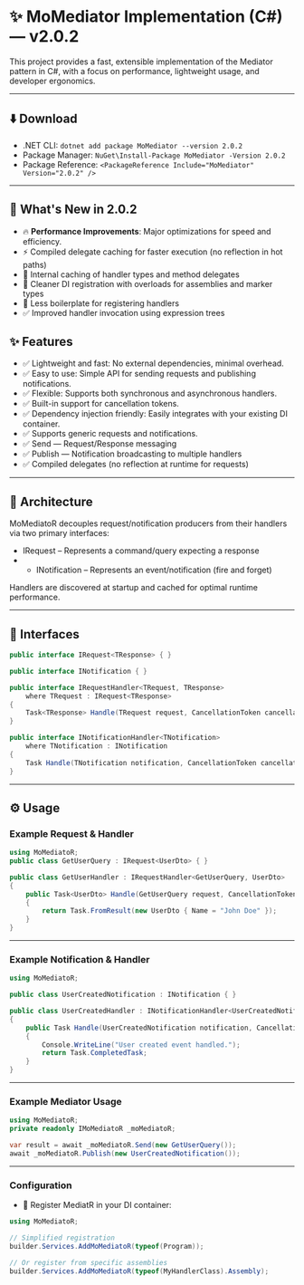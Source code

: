# ✨ MoMediator Implementation (C#) — v2.0.2

This project provides a fast, extensible implementation of the Mediator pattern in C#, with a focus on performance, lightweight usage, and developer ergonomics.

---

## ⬇️ Download

- .NET CLI: ```dotnet add package MoMediator --version 2.0.2```
- Package Manager: ```NuGet\Install-Package MoMediator -Version 2.0.2```
- Package Reference: ```<PackageReference Include="MoMediator" Version="2.0.2" />```
  
---

## 🚀 What's New in 2.0.2
- 🔥 **Performance Improvements**: Major optimizations for speed and efficiency.
- ⚡ Compiled delegate caching for faster execution (no reflection in hot paths)
- 🧠 Internal caching of handler types and method delegates
- 🔧 Cleaner DI registration with overloads for assemblies and marker types
- 🧼 Less boilerplate for registering handlers
- ✅ Improved handler invocation using expression trees

## ✨ Features

- ✅ Lightweight and fast: No external dependencies, minimal overhead.
- ✅ Easy to use: Simple API for sending requests and publishing notifications.
- ✅ Flexible: Supports both synchronous and asynchronous handlers.
- ✅ Built-in support for cancellation tokens.
- ✅ Dependency injection friendly: Easily integrates with your existing DI container.
- ✅ Supports generic requests and notifications.
- ✅ Send<TResponse> — Request/Response messaging
- ✅ Publish<TNotification> — Notification broadcasting to multiple handlers
- ✅ Compiled delegates (no reflection at runtime for requests)


---

## 🧱 Architecture

MoMediatoR decouples request/notification producers from their handlers via two primary interfaces:
- IRequest<TResponse> – Represents a command/query expecting a response
- - INotification – Represents an event/notification (fire and forget)

Handlers are discovered at startup and cached for optimal runtime performance.

---

## 🧩 Interfaces

```csharp
public interface IRequest<TResponse> { }

public interface INotification { }

public interface IRequestHandler<TRequest, TResponse>
    where TRequest : IRequest<TResponse>
{
    Task<TResponse> Handle(TRequest request, CancellationToken cancellationToken);
}

public interface INotificationHandler<TNotification>
    where TNotification : INotification
{
    Task Handle(TNotification notification, CancellationToken cancellationToken);
}
```
---
## ⚙️ Usage

### Example Request & Handler

```csharp
using MoMediatoR;
public class GetUserQuery : IRequest<UserDto> { }

public class GetUserHandler : IRequestHandler<GetUserQuery, UserDto>
{
    public Task<UserDto> Handle(GetUserQuery request, CancellationToken cancellationToken)
    {
        return Task.FromResult(new UserDto { Name = "John Doe" });
    }
}
```
---
### Example Notification & Handler

```csharp
using MoMediatoR;

public class UserCreatedNotification : INotification { }

public class UserCreatedHandler : INotificationHandler<UserCreatedNotification>
{
    public Task Handle(UserCreatedNotification notification, CancellationToken cancellationToken)
    {
        Console.WriteLine("User created event handled.");
        return Task.CompletedTask;
    }
}
```
---
### Example Mediator Usage

```csharp
using MoMediatoR;
private readonly IMoMediatoR _moMediatoR;

var result = await _moMediatoR.Send(new GetUserQuery());
await _moMediatoR.Publish(new UserCreatedNotification());
```
---
### Configuration
- 🚀 Register MediatR in your DI container:
```csharp
using MoMediatoR;

// Simplified registration
builder.Services.AddMoMediatoR(typeof(Program));

// Or register from specific assemblies
builder.Services.AddMoMediatoR(typeof(MyHandlerClass).Assembly);
```
